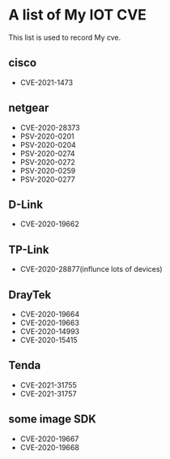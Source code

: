 # A list of My IOT CVE
This list is used to record My cve.
## cisco
- CVE-2021-1473
## netgear

- CVE-2020-28373
- PSV-2020-0201
- PSV-2020-0204
- PSV-2020-0274
- PSV-2020-0272
- PSV-2020-0259
- PSV-2020-0277

## D-Link

- CVE-2020-19662

## TP-Link

- CVE-2020-28877(influnce lots of devices)

## DrayTek

- CVE-2020-19664
- CVE-2020-19663
- CVE-2020-14993
- CVE-2020-15415
## Tenda
- CVE-2021-31755
- CVE-2021-31757
## some image SDK
- CVE-2020-19667
- CVE-2020-19668
